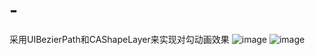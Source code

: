 # -
采用UIBezierPath和CAShapeLayer来实现对勾动画效果
![image](https://github.com/xuqigang/AddAttentionView/row/master/Screenshot/ScreenShot14.44.22.png)
![image](https://github.com/xuqigang/AddAttentionView/row/master/Screenshot/ScreenShot14.44.18.png)

